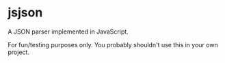 # jsjson

A JSON parser implemented in JavaScript.

For fun/testing purposes only. You probably shouldn't use this in your own project.

